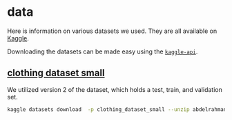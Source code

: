 # data

Here is information on various datasets we used.  They are all available on [Kaggle](https://www.kaggle.com/).

Downloading the datasets can be made easy using the [`kaggle-api`](https://github.com/Kaggle/kaggle-api).

## [clothing dataset small][1]

We utilized version 2 of the dataset, which holds a test, train, and validation set.

```bash
kaggle datasets download  -p clothing_dataset_small --unzip abdelrahmansoltan98/clothing-dataset-small
```

[1]: https://www.kaggle.com/datasets/abdelrahmansoltan98/clothing-dataset-small

